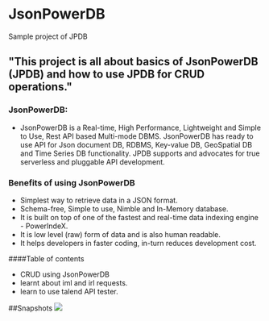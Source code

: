 # JsonPowerDB
Sample project of JPDB
## "This project is all about basics of JsonPowerDB (JPDB) and how to use JPDB for CRUD operations." 


### JsonPowerDB:

- JsonPowerDB is a Real-time, High Performance, Lightweight and Simple to Use, Rest API based Multi-mode DBMS. JsonPowerDB has ready to use API for Json document DB, RDBMS, Key-value DB, GeoSpatial DB and Time Series DB functionality. JPDB supports and advocates for true serverless and pluggable API development.
### Benefits of using JsonPowerDB

- Simplest way to retrieve data in a JSON format.
- Schema-free, Simple to use, Nimble and In-Memory database.
- It is built on top of one of the fastest and real-time data indexing engine - PowerIndeX.
- It is low level (raw) form of data and is also human readable.
- It helps developers in faster coding, in-turn reduces development cost.

####Table of contents
 - CRUD using JsonPowerDB
 - learnt about iml and irl requests.
 - learn to use talend API tester.
 
 ##Snapshots
 ![](snaps/a1.png)
